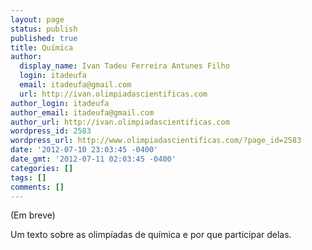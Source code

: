 ```yaml
---
layout: page
status: publish
published: true
title: Química
author:
  display_name: Ivan Tadeu Ferreira Antunes Filho
  login: itadeufa
  email: itadeufa@gmail.com
  url: http://ivan.olimpiadascientificas.com
author_login: itadeufa
author_email: itadeufa@gmail.com
author_url: http://ivan.olimpiadascientificas.com
wordpress_id: 2583
wordpress_url: http://www.olimpiadascientificas.com/?page_id=2583
date: '2012-07-10 23:03:45 -0400'
date_gmt: '2012-07-11 02:03:45 -0400'
categories: []
tags: []
comments: []
---
```

(Em breve)

Um texto sobre as olimpíadas de química e por que participar delas.
